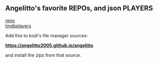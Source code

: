 ## Angelitto's favorite REPOs, and json PLAYERS

<a href="/repo/">repo</a><br>
<a href="/angelitto/tmdbplayers/">tmdbplayers</a><br>

Add this to kodi's file manager sources:

<b>https://angelitto2005.github.io/angelitto</b>

and install the zips from that source.
